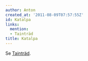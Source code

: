 ```yaml
---
author: Anton
created_at: '2011-08-09T07:57:55Z'
id: Katalpa
links:
  mention:
  - Tainträd
title: Katalpa
---
```


Se [Tainträd].

  [Tainträd]: Tainträd
